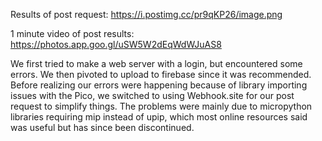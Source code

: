 Results of post request: https://i.postimg.cc/pr9qKP26/image.png

1 minute video of post results: https://photos.app.goo.gl/uSW5W2dEqWdWJuAS8

We first tried to make a web server with a login, but encountered some errors. We then pivoted to upload to firebase since it was recommended. Before realizing our errors were happening because of library importing issues with the Pico, we switched to using Webhook.site for our post request to simplify things. The problems were mainly due to micropython libraries requiring mip instead of upip, which most online resources said was useful but has since been discontinued.

